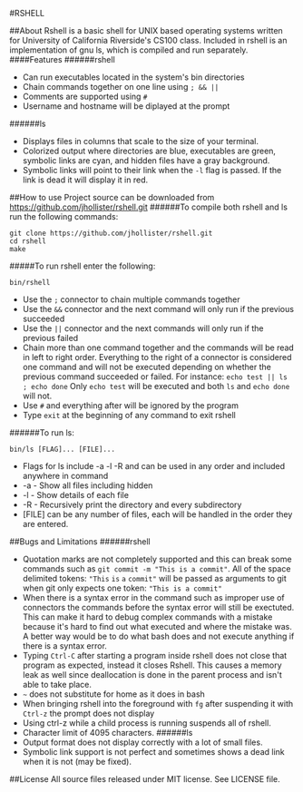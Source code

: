 #RSHELL

##About
Rshell is a basic shell for UNIX based operating systems written for University of California Riverside's CS100 class. Included in rshell is an implementation of gnu ls, which is compiled and run separately.
####Features
######rshell
* Can run executables located in the system's bin directories
* Chain commands together on one line using `; && ||`
* Comments are supported using `#`
* Username and hostname will be diplayed at the prompt

######ls
* Displays files in columns that scale to the size of your terminal.
* Colorized output where directories are blue, executables are green, symbolic links are cyan, and hidden files have a gray background.
* Symbolic links will point to their link when the `-l` flag is passed. If the link is dead it will display it in red.

##How to use
Project source can be downloaded from https://github.com/jhollister/rshell.git
######To compile both rshell and ls run the following commands:
```
git clone https://github.com/jhollister/rshell.git
cd rshell
make
```
#####To run rshell enter the following:
```
bin/rshell
```

* Use the `;` connector to chain multiple commands together
* Use the `&&` connector and the next command will only run if the previous succeeded
* Use the `||` connector and the next commands will only run if the previous failed
* Chain more than one command together and the commands will be read in left to right order. Everything to the right of a connector is considered one command and will not be executed depending on whether the previous command succeeded or failed. For instance: `echo test || ls ; echo done`  Only `echo test` will be executed and both `ls` and `echo done` will not.
* Use `#` and everything after will be ignored by the program
* Type `exit` at the beginning of any command to exit rshell

######To run ls:
```
bin/ls [FLAG]... [FILE]...
```
* Flags for ls include -a -l -R and can be used in any order and included anywhere in command
* -a  - Show all files including hidden
* -l  - Show details of each file
* -R  - Recursively print the directory and every subdirectory
* [FILE] can be any number of files, each will be handled in the order they are entered.


##Bugs and Limitations
######rshell
* Quotation marks are not completely supported and this can break some commands such as `git commit -m "This is a commit"`. All of the space delimited tokens: `"This` `is` `a` `commit"` will be passed as arguments to git when git only expects one token: `"This is a commit"`
* When there is a syntax error in the command such as improper use of connectors the commands before the syntax error will still be exectuted. This can make it hard to debug complex commands with a mistake because it's hard to find out what executed and where the mistake was. A better way would be to do what bash does and not execute anything if there is a syntax error.
* Typing `Ctrl-C` after starting a program inside rshell does not close that program as expected, instead it closes Rshell. This  causes a memory leak as well since deallocation is done in the parent process and isn't able to take place.
* `~` does not substitute for home as it does in bash
* When bringing rshell into the foreground with `fg` after suspending it with `Ctrl-z` the prompt does not display
* Using ctrl-z while a child process is running suspends all of rshell.
* Character limit of 4095 characters.
######ls
* Output format does not display correctly with a lot of small files.
* Symbolic link support is not perfect and sometimes shows a dead link when it is not (may be fixed).

##License
All source files released under MIT license. See LICENSE file.

